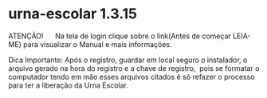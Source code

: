 # urna-escolar 1.3.15

ATENÇÃO!     
Na tela de login clique sobre o link(Antes de começar LEIA-ME) para visualizar o Manual e mais informações.

Dica Importante: Após o registro, guardar em local seguro o instalador, o arquivo gerado na hora do registro e a chave de registro, 
pois se formatar o computador tendo em mão esses arquivos citados é só refazer o processo para ter a liberação da Urna Escolar.
